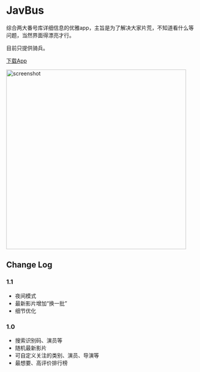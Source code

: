 # JavBus
综合两大番号库详细信息的优雅app，主旨是为了解决大家片荒，不知道看什么等问题，当然界面得漂亮才行。

目前只提供骑兵。

[下载App](https://github.com/gentlemansolo/JavbuslibraryRealse/releases)

<img width="480" alt="screenshot" src="/art/screenshot.jpg">

## Change Log

### 1.1
- 夜间模式
- 最新影片增加“换一批”
- 细节优化

### 1.0
- 搜索识别码、演员等
- 随机最新影片
- 可自定义关注的类别、演员、导演等
- 最想要、高评价排行榜

